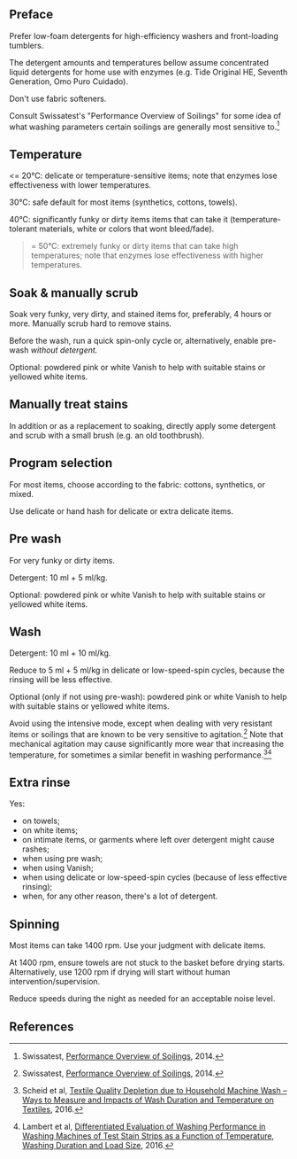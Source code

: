 Preface
-------

Prefer low-foam detergents for high-efficiency washers and front-loading tumblers.

The detergent amounts and temperatures bellow assume concentrated liquid detergents for home use
with enzymes (e.g. Tide Original HE, Seventh Generation, Omo Puro Cuidado).

Don't use fabric softeners.

Consult Swissatest's "Performance Overview of Soilings" for some idea of what washing parameters
certain soilings are generally most sensitive to.[^1]

Temperature
-----------

<= 20°C: delicate or temperature-sensitive items; note that enzymes lose effectiveness with lower
temperatures.

30°C: safe default for most items (synthetics, cottons, towels).

40°C: significantly funky or dirty items items that can take it (temperature-tolerant materials,
white or colors that wont bleed/fade).

>= 50°C: extremely funky or dirty items that can take high temperatures; note that enzymes lose
effectiveness with higher temperatures.

Soak & manually scrub
---------------------

Soak very funky, very dirty, and stained items for, preferably, 4 hours or more. Manually scrub hard
to remove stains.

Before the wash, run a quick spin-only cycle or, alternatively, enable pre-wash *without detergent.*

Optional: powdered pink or white Vanish to help with suitable stains or yellowed white items.

Manually treat stains
---------------------

In addition or as a replacement to soaking, directly apply some detergent and scrub with a small
brush (e.g. an old toothbrush).

Program selection
-----------------

For most items, choose according to the fabric: cottons, synthetics, or mixed.

Use delicate or hand hash for delicate or extra delicate items.

Pre wash
--------

For very funky or dirty items.

Detergent: 10 ml + 5 ml/kg.

Optional: powdered pink or white Vanish to help with suitable stains or yellowed white items.

Wash
----

Detergent: 10 ml + 10 ml/kg.

Reduce to 5 ml + 5 ml/kg in delicate or low-speed-spin cycles, because the rinsing will be less
effective.

Optional (only if not using pre-wash): powdered pink or white Vanish to help with suitable stains or
yellowed white items.

Avoid using the intensive mode, except when dealing with very resistant items or soilings that are
known to be very sensitive to agitation.[^1] Note that mechanical agitation may cause significantly
more wear that increasing the temperature, for sometimes a similar benefit in washing
performance.[^2][^3]

Extra rinse
-----------

Yes:

- on towels;
- on white items;
- on intimate items, or garments where left over detergent might cause rashes;
- when using pre wash;
- when using Vanish;
- when using delicate or low-speed-spin cycles (because of less effective rinsing);
- when, for any other reason, there's a lot of detergent.

Spinning
--------

Most items can take 1400 rpm. Use your judgment with delicate items.

At 1400 rpm, ensure towels are not stuck to the basket before drying starts. Alternatively, use
1200 rpm if drying will start without human intervention/supervision.

Reduce speeds during the night as needed for an acceptable noise level.

References
----------

[^1]: Swissatest, [Performance Overview of Soilings], 2014.

[^2]: Scheid et al, [Textile Quality Depletion due to Household Machine Wash – Ways to Measure and
  Impacts of Wash Duration and Temperature on Textiles], 2016.

[^3]: Lambert et al, [Differentiated Evaluation of Washing Performance in Washing Machines of Test
  Stain Strips as a Function of Temperature, Washing Duration and Load Size], 2016.



<!-- Links: -->

[Performance Overview of Soilings]: https://www.swissatest.ch/files/downloads/1eb4838011a940be7a55edfa71c3cae8/Performance_Overview_of_Soilings.pdf

[Textile Quality Depletion due to Household Machine Wash – Ways to Measure and Impacts of Wash
Duration and Temperature on Textiles]: https://doi.org/10.3139/113.110462

[Differentiated Evaluation of Washing Performance in Washing Machines of Test Stain Strips as a
Function of Temperature, Washing Duration and Load Size]: https://doi.org/10.3139/113.110461
